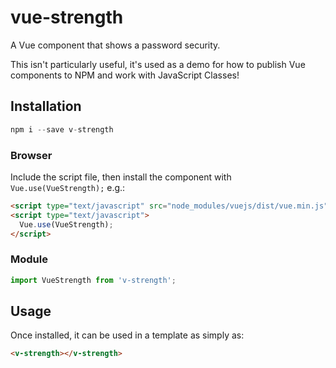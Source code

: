 # vue-strength

A Vue component that shows a password security.

This isn't particularly useful, it's used as a demo for how to publish Vue components to NPM and work with JavaScript Classes!

## Installation

```js
npm i --save v-strength
```

### Browser

Include the script file, then install the component with `Vue.use(VueStrength);` e.g.:

```html
<script type="text/javascript" src="node_modules/vuejs/dist/vue.min.js"></script>
<script type="text/javascript">
  Vue.use(VueStrength);
</script>
```

### Module

```js
import VueStrength from 'v-strength';
```

## Usage

Once installed, it can be used in a template as simply as:

```html
<v-strength></v-strength>
```
